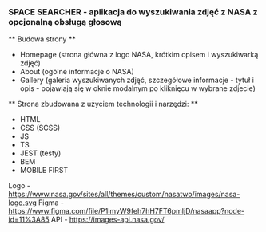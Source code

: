 ### SPACE SEARCHER - aplikacja do wyszukiwania zdjęć z NASA z opcjonalną obsługą głosową

** Budowa strony **

- Homepage (strona główna z logo NASA, krótkim opisem i wyszukiwarką zdjęć)
- About (ogólne informacje o NASA)
- Gallery (galeria wyszukiwanych zdjęć, szczegółowe informacje - tytuł i opis - pojawiają się w oknie modalnym po kliknięcu w wybrane zdjecie)

** Strona zbudowana z użyciem technologii i narzędzi: **

- HTML
- CSS (SCSS)
- JS
- TS
- JEST (testy)
- BEM
- MOBILE FIRST

Logo - https://www.nasa.gov/sites/all/themes/custom/nasatwo/images/nasa-logo.svg
Figma - https://www.figma.com/file/P1lmyW9feh7hH7FT6pmIjD/nasaapp?node-id=11%3A85
API - https://images-api.nasa.gov/
